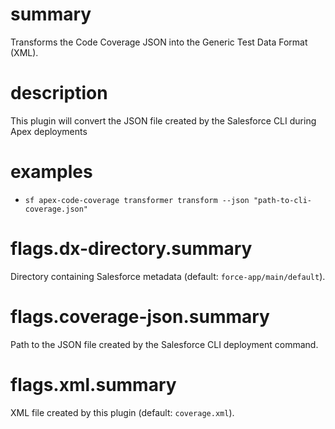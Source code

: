 # summary

Transforms the Code Coverage JSON into the Generic Test Data Format (XML).

# description

This plugin will convert the JSON file created by the Salesforce CLI during Apex deployments

# examples

- `sf apex-code-coverage transformer transform --json "path-to-cli-coverage.json"`

# flags.dx-directory.summary

Directory containing Salesforce metadata (default: `force-app/main/default`).

# flags.coverage-json.summary

Path to the JSON file created by the Salesforce CLI deployment command.

# flags.xml.summary

XML file created by this plugin (default: `coverage.xml`).
